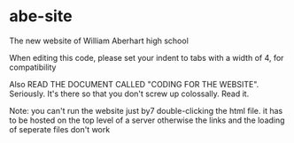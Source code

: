 abe-site
========

The new website of William Aberhart high school

When editing this code, please set your indent to tabs with a width of 4, for compatibility

Also READ THE DOCUMENT CALLED "CODING FOR THE WEBSITE". Seriously. It's there so that you don't screw up colossally. Read it.

Note: you can't run the website just by7 double-clicking the html file. it has to be hosted on the top level of a server
otherwise the links and the loading of seperate files don't work
